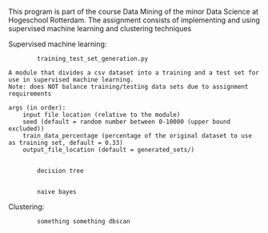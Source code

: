This program is part of the course Data Mining of the minor Data Science at Hogeschool Rotterdam. The assignment consists of implementing and using supervised machine learning and clustering techniques 

Supervised machine learning:

			training_test_set_generation.py
			
	A module that divides a csv dataset into a training and a test set for use in supervised machine learning.
	Note: does NOT balance training/testing data sets due to assignment requirements

	args (in order):
		input file location (relative to the module)
		seed (default = random number between 0-10000 (upper bound excluded))
		train_data_percentage (percentage of the original dataset to use as training set, default = 0.33)
		output_file_location (default = generated_sets/)
	
	
			decision tree

			
			naive bayes
			
			
			
Clustering:

			something something dbscan